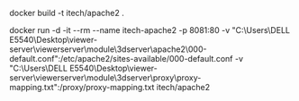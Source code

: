 docker build -t itech/apache2 .

docker run -d -it --rm --name itech-apache2 -p 8081:80 -v "C:\Users\DELL E5540\Desktop\viewer-server\viewerserver\module\3dserver\apache2\000-default.conf":/etc/apache2/sites-available/000-default.conf -v "C:\Users\DELL E5540\Desktop\viewer-server\viewerserver\module\3dserver\proxy\proxy-mapping.txt":/proxy/proxy-mapping.txt itech/apache2

